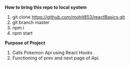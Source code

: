 **How to bring this repo to local system**
1) git clone https://github.com/mohit853/reactBasics.git
2) git branch master
3) npm i
4) npm start

**Purpose of Project**

1) Calls Pokemon Api using React Hooks .
2) Functioning of prev and next page of Api.

